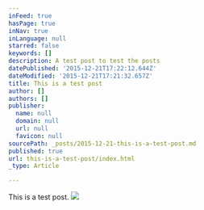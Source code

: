 ```yaml
---
inFeed: true
hasPage: true
inNav: true
inLanguage: null
starred: false
keywords: []
description: A test post to test the posts
datePublished: '2015-12-21T17:22:12.644Z'
dateModified: '2015-12-21T17:21:32.657Z'
title: This is a test post
author: []
authors: []
publisher:
  name: null
  domain: null
  url: null
  favicon: null
sourcePath: _posts/2015-12-21-this-is-a-test-post.md
published: true
url: this-is-a-test-post/index.html
_type: Article

---
```

This is a test post.
![](https://the-grid-user-content.s3-us-west-2.amazonaws.com/cfd50516-632a-4fe4-a380-46d05ce06871.png)